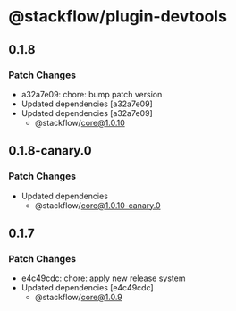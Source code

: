 # @stackflow/plugin-devtools

## 0.1.8

### Patch Changes

- a32a7e09: chore: bump patch version
- Updated dependencies [a32a7e09]
- Updated dependencies [a32a7e09]
  - @stackflow/core@1.0.10

## 0.1.8-canary.0

### Patch Changes

- Updated dependencies
  - @stackflow/core@1.0.10-canary.0

## 0.1.7

### Patch Changes

- e4c49cdc: chore: apply new release system
- Updated dependencies [e4c49cdc]
  - @stackflow/core@1.0.9
